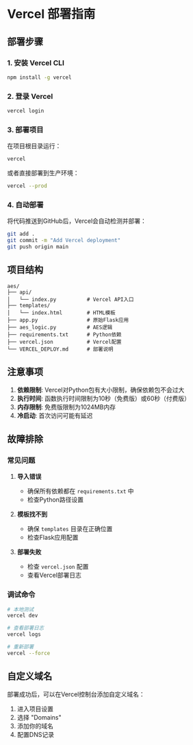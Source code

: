 # Vercel 部署指南

## 部署步骤

### 1. 安装 Vercel CLI
```bash
npm install -g vercel
```

### 2. 登录 Vercel
```bash
vercel login
```

### 3. 部署项目
在项目根目录运行：
```bash
vercel
```

或者直接部署到生产环境：
```bash
vercel --prod
```

### 4. 自动部署
将代码推送到GitHub后，Vercel会自动检测并部署：
```bash
git add .
git commit -m "Add Vercel deployment"
git push origin main
```

## 项目结构
```
aes/
├── api/
│   └── index.py          # Vercel API入口
├── templates/
│   └── index.html        # HTML模板
├── app.py                # 原始Flask应用
├── aes_logic.py          # AES逻辑
├── requirements.txt      # Python依赖
├── vercel.json           # Vercel配置
└── VERCEL_DEPLOY.md      # 部署说明
```

## 注意事项

1. **依赖限制**: Vercel对Python包有大小限制，确保依赖包不会过大
2. **执行时间**: 函数执行时间限制为10秒（免费版）或60秒（付费版）
3. **内存限制**: 免费版限制为1024MB内存
4. **冷启动**: 首次访问可能有延迟

## 故障排除

### 常见问题

1. **导入错误**
   - 确保所有依赖都在 `requirements.txt` 中
   - 检查Python路径设置

2. **模板找不到**
   - 确保 `templates` 目录在正确位置
   - 检查Flask应用配置

3. **部署失败**
   - 检查 `vercel.json` 配置
   - 查看Vercel部署日志

### 调试命令
```bash
# 本地测试
vercel dev

# 查看部署日志
vercel logs

# 重新部署
vercel --force
```

## 自定义域名

部署成功后，可以在Vercel控制台添加自定义域名：
1. 进入项目设置
2. 选择 "Domains"
3. 添加你的域名
4. 配置DNS记录 